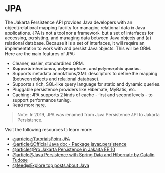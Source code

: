 # JPA

The Jakarta Persistence API provides Java developers with an object/relational mapping facility for managing relational data in Java applications. JPA is not a tool nor a framework, but a set of interfaces for accessing, persisting, and managing data between Java objects and (a) relational database. Because it is a set of interfaces, it will require an implementation to work with and persist Java objects. This will be ORM. Here are the main features of JPA:

- Cleaner, easier, standardized ORM.
- Supports inheritance, polymorphism, and polymorphic queries.
- Supports metadata annotations/XML descriptors to define the mapping (between objects and relational database).
- Supports a rich, SQL-like query language for static and dynamic queries.
- Pluggable persistence providers like Hibernate, MyBatis, etc.
- Caching: JPA supports 2 kinds of cache - first and second levels - to support performance tuning.
- Read more [here](https://javabydeveloper.com/what-is-java-persistence-api/).

> Note: In 2019, JPA was renamed from Java Persistence API to Jakarta Persistence.

Visit the following resources to learn more:

- [@article@TutorialsPoint JPA](https://www.tutorialspoint.com/jpa/)
- [@article@Official Java doc - Package javax.persistence](https://docs.oracle.com/javaee/7/api/javax/persistence/package-summary.html)
- [@article@Pro Jakarta Persistence in Jakarta EE 10](https://www.amazon.com/Pro-Jakarta-Persistence-Depth-Development/dp/1484274423)
- [@article@Java Persistence with Spring Data and Hibernate by Catalin Tudose](https://www.simonandschuster.com/books/Java-Persistence-with-Spring-Data-and-Hibernate/Catalin-Tudose/9781617299186)
- [@feed@Explore top posts about Java](https://app.daily.dev/tags/java?ref=roadmapsh)
